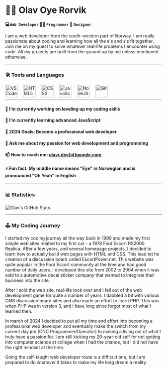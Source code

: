 # 🧑‍💻 Olav Oye Rorvik

**💻`Web Developer` 🧑‍💻 `Programmer` 🎨 `Designer`**

I am a web developer from the south-western part of Norway. I am really passionate about coding and learning how all the `0`'s and `1`'s fit together. Join me on my quest to solve whatever real-life problems I encounter using code. All my projects are built from the ground up by me unless mentioned otherwise.

---

### 🛠️ Tools and Languages

<img align="left" alt="VSCode" width="40px" style="padding-right:15px;" src="https://cdn.jsdelivr.net/gh/devicons/devicon@latest/icons/vscode/vscode-original.svg" />
<img align="left" alt="HTML5" width="40px" style="padding-right:15px;" src="https://cdn.jsdelivr.net/gh/devicons/devicon@latest/icons/html5/html5-plain.svg" />
<img align="left" alt="CSS3" width="40px" style="padding-right:15px;" src="https://cdn.jsdelivr.net/gh/devicons/devicon@latest/icons/css3/css3-plain.svg" />
<img align="left" alt="JavaScript" width="40px" style="padding-right:15px;" src="https://cdn.jsdelivr.net/gh/devicons/devicon@latest/icons/javascript/javascript-original.svg" />
<img align="left" alt="NodeJS" width="40px" style="padding-right:15px;" src="https://cdn.jsdelivr.net/gh/devicons/devicon@latest/icons/nodejs/nodejs-plain-wordmark.svg" />
<img align="left" alt="Git" width="40px" style="padding-right:15px;" src="https://cdn.jsdelivr.net/gh/devicons/devicon@latest/icons/git/git-original.svg" />
<br/><br/>

---

#### 🔭 I’m currently working on leveling up my coding skills

#### 🌱 I’m currently learning advanced JavaScript

#### 🥅 2024 Goals: Become a professional web developer

#### 💬 Ask me about my passion for web development and programming

#### 📫 How to reach me: [olavr.dev[at]google.com](mailto:olavr.dev@gmail.com)

#### ⚡ Fun fact: My middle name means "Eye" in Norwegian and is pronounced "Oh Yeah" in English

---

### 📊 Statistics

![Olav's GitHub Stats](https://github-readme-stats.vercel.app/api?username=olavr-dev&hide=prs&show_icons=true&theme=github_dark_dimmed)

---

### 🕹️ My Coding Journey

I started my coding journey all the way back in 1999 and made my first simple web sites related to my first car - a 1978 Ford Escort RS2000 Replica. After a few years, and several homepage projects, I decided to learn how to actually build web pages with HTML and CSS. This lead tot he creation of a discussion board called EscortPower.net. This website was quite popular in the Ford Escort community at the time and had good number of daily users. I developed this site from 2002 to 2004 when it was sold to a automotive decal sticker company that wanted to integrate their business into the site.

After I sold the web site, real-life took over and I fell out of the web development game for quite a number of years. I dabbled a bit with various CMS discussion board sites and also made an effort to learn PHP. This was when PHP was in version 3, and I have long since forgot most of what I learned then.

In march of 2024 I decided to put all my time and effort into becoming a professional web developer and eventually make the switch from my current day job (CNC Programmer/Operator) to making a living out of what I truly have a passion for. I am still kicking my 20-year-old self for not getting into computer science at college when I had the chance, but I did not have the right mindset at the time.

Going the self-taught web developer route is a difficult one, but I am prepared to do whatever it takes to make my life long dream a reality.
